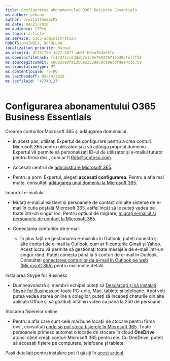 ```yaml
---
title: Configurarea abonamentului O365 Business Essentials
ms.author: pebaum
author: CrystalThomasMS
ms.date: 04/21/2020
ms.audience: ITPro
ms.topic: article
ms.service: o365-administration
ROBOTS: NOINDEX, NOFOLLOW
localization_priority: Normal
ms.assetid: df781750-3d27-4077-ab0f-b9ea764ad5fa
ms.openlocfilehash: fc17d73ccdddab7e1c9e7693f6715b38efef7f56
ms.sourcegitcommit: c6692ce0fa1358ec3529e59ca0ecdfdea4cdc759
ms.translationtype: MT
ms.contentlocale: ro-RO
ms.lasthandoff: 09/14/2020
ms.locfileid: "47740127"
---
```

# <a name="setting-up-your-o365-business-essentials-subscription"></a>Configurarea abonamentului O365 Business Essentials

Crearea conturilor Microsoft 365 și adăugarea domeniului
  
- În acest pas, utilizați Expertul de configurare pentru a crea conturi Microsoft 365 pentru utilizatori și a vă adăuga propriul domeniu. Expertul vă permite să personalizați ID-ul de utilizator și e-mailul tuturor pentru firma dvs., cum ar fi [Rob@contoso.com](mailto:rob@contoso.com).
    
- Accesați centrul de [administrare Microsoft 365](https://login.partner.microsoftonline.cn/).
    
- Pentru a porni Expertul, alegeți **accesați configurarea**. Pentru a afla mai multe, consultați [adăugarea unui domeniu la Microsoft 365](https://docs.microsoft.com/microsoft-365/admin/setup/add-domain).
    
Importul e-mailului
  
- Mutați e-mailul existent și persoanele de contact din alte sisteme de e-mail în cutia poștală Microsoft 365, astfel încât să le puteți vedea pe toate într-un singur loc. Pentru opțiuni de migrare, [migrați e-mailul și persoanele de contact la Microsoft 365](https://docs.microsoft.com/microsoft-365/admin/setup/migrate-email-and-contacts-admin).
    
- Conectarea conturilor de e-mail
    
  - În plus față de gestionarea e-mailului în Outlook, puteți conecta și alte conturi de e-mail la Outlook, cum ar fi conturile Gmail și Yahoo. Acest lucru vă permite să gestionați toate mesajele de e-mail într-un singur rând. Puteți conecta până la 5 conturi de e-mail în Outlook. Consultați [conectarea conturilor de e-mail în Outlook pe web (Microsoft 365)](https://support.office.com/Article/Connect-email-accounts-in-Outlook-on-the-web-Office-365-d7012ff0-924f-4f78-8aca-c3912d886c4d) pentru mai multe detalii. 
    
Instalarea Skype for Business
  
- Dumneavoastră și membrii echipei puteți să [Descărcați și să instalați Skype for Business](https://support.office.com/Article/download-and-install-Skype-for-Business-8a0d4da8-9d58-44f9-9759-5c8f340cb3fb) pe toate PC-urile, Mac, tablete și telefoane. Apoi veți putea vedea starea online a colegilor, puteți să începeți chaturile din alte aplicații Office și să găzduiți întâlniri video cu până la 250 de persoane. 
    
Stocarea fișierelor online
  
- Pentru a afla care sunt cele mai bune locații de stocare pentru firma dvs., consultați [unde se pot stoca fișierele în Microsoft 365](https://support.office.com/article/c7c20284-bc94-47f4-9728-d28e9daf0790.aspx). Toate persoanele primesc automat o locație de stocare în cloud **OneDrive** atunci când creați conturi Microsoft 365 pentru ele. Cu OneDrive, puteți să accesați fișiere pe computere, telefoane și tablete. 
    
Pașii detaliați pentru instalare pot fi găsiți în [acest articol](https://docs.microsoft.com/microsoft-365/admin/setup/setup).
  

